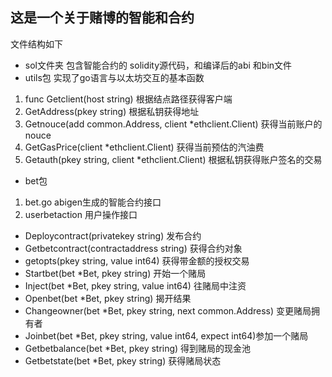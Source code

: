 ## 这是一个关于赌博的智能和合约

文件结构如下

- sol文件夹
包含智能合约的 solidity源代码，和编译后的abi 和bin文件
- utils包
实现了go语言与以太坊交互的基本函数
1. func Getclient(host string) 根据结点路径获得客户端
2. GetAddress(pkey string) 根据私钥获得地址
3. Getnouce(add common.Address, client *ethclient.Client) 获得当前账户的nouce
4. GetGasPrice(client *ethclient.Client) 获得当前预估的汽油费
5. Getauth(pkey string, client *ethclient.Client) 根据私钥获得账户签名的交易
- bet包
1. bet.go abigen生成的智能合约接口
2. userbetaction 用户操作接口
- Deploycontract(privatekey string) 发布合约
- Getbetcontract(contractaddress string) 获得合约对象
- getopts(pkey string, value int64) 获得带金额的授权交易
- Startbet(bet *Bet, pkey string) 开始一个赌局
- Inject(bet *Bet, pkey string, value int64) 往赌局中注资
- Openbet(bet *Bet, pkey string) 揭开结果
- Changeowner(bet *Bet, pkey string, next common.Address) 变更赌局拥有者
- Joinbet(bet *Bet, pkey string, value int64, expect int64)参加一个赌局
- Getbetbalance(bet *Bet, pkey string) 得到赌局的现金池
- Getbetstate(bet *Bet, pkey string) 获得赌局状态